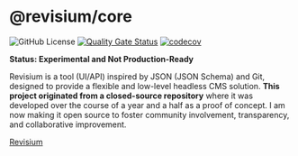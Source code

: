 # @revisium/core

![GitHub License](https://img.shields.io/github/license/revisium/revisium-core?color=blue) [![Quality Gate Status](https://sonarcloud.io/api/project_badges/measure?project=revisium_revisium-core&metric=alert_status)](https://sonarcloud.io/summary/new_code?id=revisium_revisium-core) [![codecov](https://codecov.io/gh/revisium/revisium-core/graph/badge.svg?token=VPIG1CM39K)](https://codecov.io/gh/revisium/revisium-core)

**Status: Experimental and Not Production-Ready**

Revisium is a tool (UI/API) inspired by JSON (JSON Schema) and Git, designed to provide a flexible and low-level headless CMS solution. **This project originated from a closed-source repository** where it was developed over the course of a year and a half as a proof of concept. I am now making it open source to foster community involvement, transparency, and collaborative improvement.

[Revisium](https://github.com/revisium/revisium)
